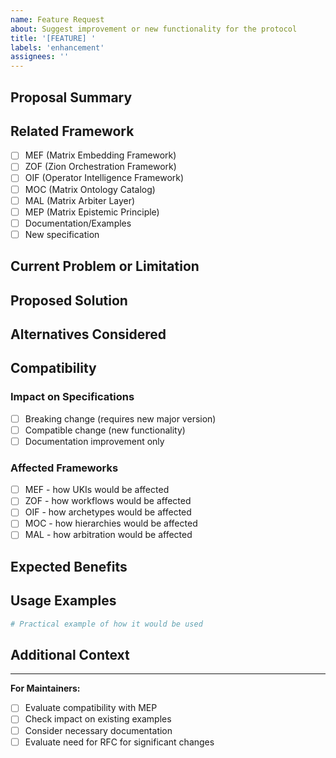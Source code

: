 ```yaml
---
name: Feature Request
about: Suggest improvement or new functionality for the protocol
title: '[FEATURE] '
labels: 'enhancement'
assignees: ''
---
```


## Proposal Summary

<!-- Clear and concise description of the proposed improvement -->

## Related Framework

- [ ] MEF (Matrix Embedding Framework)
- [ ] ZOF (Zion Orchestration Framework)
- [ ] OIF (Operator Intelligence Framework)
- [ ] MOC (Matrix Ontology Catalog)
- [ ] MAL (Matrix Arbiter Layer)
- [ ] MEP (Matrix Epistemic Principle)
- [ ] Documentation/Examples
- [ ] New specification

## Current Problem or Limitation

<!-- What problem does this improvement solve? -->

## Proposed Solution

<!-- How do you envision this should work? -->

## Alternatives Considered

<!-- Other approaches you considered -->

## Compatibility

### Impact on Specifications
- [ ] Breaking change (requires new major version)
- [ ] Compatible change (new functionality)
- [ ] Documentation improvement only

### Affected Frameworks
- [ ] MEF - how UKIs would be affected
- [ ] ZOF - how workflows would be affected
- [ ] OIF - how archetypes would be affected
- [ ] MOC - how hierarchies would be affected
- [ ] MAL - how arbitration would be affected

## Expected Benefits

<!-- What benefits would this improvement bring? -->

## Usage Examples

```yaml
# Practical example of how it would be used
```

## Additional Context

<!-- Links, references, real use cases, etc. -->

---

**For Maintainers:**
- [ ] Evaluate compatibility with MEP
- [ ] Check impact on existing examples
- [ ] Consider necessary documentation
- [ ] Evaluate need for RFC for significant changes